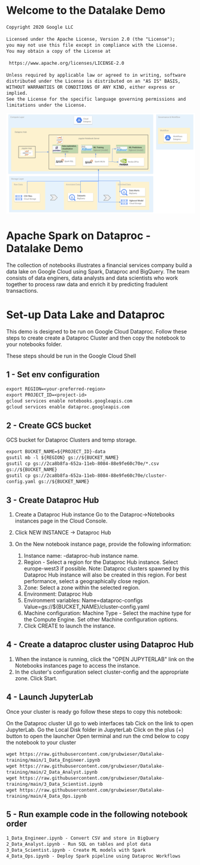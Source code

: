 # Welcome to the Datalake Demo 

    Copyright 2020 Google LLC

    Licensed under the Apache License, Version 2.0 (the "License");
    you may not use this file except in compliance with the License.
    You may obtain a copy of the License at

     https://www.apache.org/licenses/LICENSE-2.0

    Unless required by applicable law or agreed to in writing, software
    distributed under the License is distributed on an "AS IS" BASIS,
    WITHOUT WARRANTIES OR CONDITIONS OF ANY KIND, either express or implied.
    See the License for the specific language governing permissions and
    limitations under the License.

![test](assets/Lake_architecture.png)



# Apache Spark on Dataproc - Datalake Demo

The collection of notebooks illustrates a financial services company build a data lake on Google Cloud using Spark, Dataproc and BigQuery. The team consists of data enginers, data analysts and data scientists who work together to process raw data and enrich it by predicting fradulent transactions.

# Set-up Data Lake and Dataproc
This demo is designed to be run on Google Cloud Dataproc. Follow these steps to create create a Dataproc Cluster and then copy the notebook to your notebooks folder.

These steps should be run in the Google Cloud Shell

## 1 - Set env configuration
```
export REGION=<your-preferred-region>
export PROJECT_ID=<project-id>
gcloud services enable notebooks.googleapis.com
gcloud services enable dataproc.googleapis.com
```
## 2 - Create GCS bucket
GCS bucket for Dataproc Clusters and temp storage.
```
export BUCKET_NAME=${PROJECT_ID}-data
gsutil mb -l ${REGION} gs://${BUCKET_NAME}
gsutil cp gs://2ca8b8fa-652a-11eb-8084-88e9fe60c70e/*.csv gs://${BUCKET_NAME}
gsutil cp gs://2ca8b8fa-652a-11eb-8084-88e9fe60c70e/cluster-config.yaml gs://${BUCKET_NAME}
```
## 3 - Create Dataproc Hub 

1) Create a Dataproc Hub instance
Go to the Dataproc→Notebooks instances page in the Cloud Console.

2) Click NEW INSTANCE → Dataproc Hub

3) On the New notebook instance page, provide the following information:

    1) Instance name: <project-id>-dataproc-hub instance name.
    2) Region - Select a region for the Dataproc Hub instance. Select europe-west3 if possible. Note: Dataproc clusters spawned by this Dataproc Hub instance will also be created in this region.
    For best performance, select a geographically close region.
    3) Zone: Select a zone within the selected region.
    4) Environment: Dataproc Hub
    5) Environment variables: Name=dataproc-configs Value=gs://${BUCKET_NAME}/cluster-config.yaml
    6) Machine configuration: Machine Type - Select the machine type for the Compute Engine. Set other Machine configuration options.
    7) Click CREATE to launch the instance.

## 4 - Create a dataproc cluster using Dataproc Hub

1) When the instance is running, click the "OPEN JUPYTERLAB" link on the Notebooks instances page to access the instance.
2) In the cluster's configuration select cluster-config and the appropriate zone. Click Start.


## 4 - Launch JupyterLab
Once your cluster is ready go follow these steps to copy this notebook:

On the Dataproc cluster UI go to web interfaces tab
Cick on the link to open JupyterLab.
Go the Local Disk folder in JupyterLab
Click on the plus (+) button to open the launcher
Open terminal and run the cmd below to copy the notebook to your cluster
```
wget https://raw.githubusercontent.com/grubwieser/Datalake-training/main/1_Data_Engineer.ipynb
wget https://raw.githubusercontent.com/grubwieser/Datalake-training/main/2_Data_Analyst.ipynb
wget https://raw.githubusercontent.com/grubwieser/Datalake-training/main/3_Data_Scientist.ipynb
wget https://raw.githubusercontent.com/grubwieser/Datalake-training/main/4_Data_Ops.ipynb
```
## 5 - Run example code in the following notebook order 
```
1_Data_Engineer.ipynb - Convert CSV and store in BigQuery 
2_Data_Analyst.ipynb - Run SQL on tables and plot data
3_Data_Scientist.ipynb - Create ML models with Spark
4_Data_Ops.ipynb - Deploy Spark pipeline using Dataproc Workflows
```
